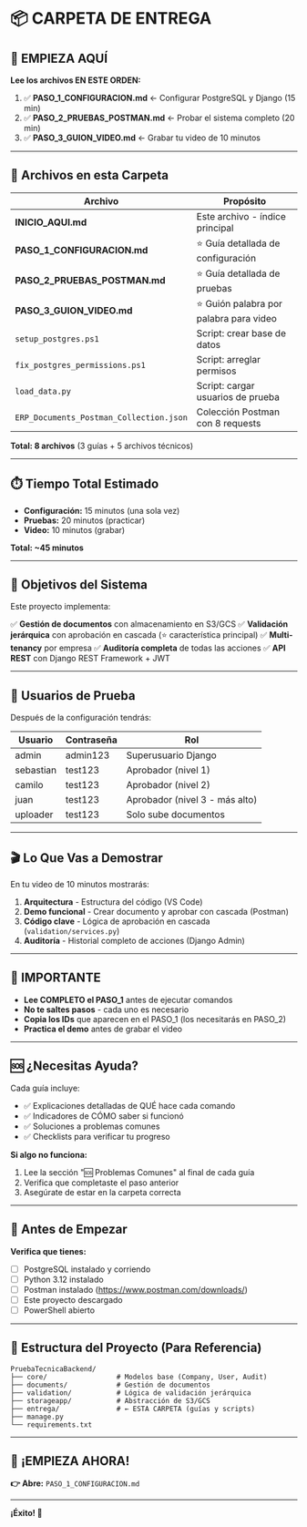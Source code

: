 # 📦 CARPETA DE ENTREGA

## 🎯 EMPIEZA AQUÍ

**Lee los archivos EN ESTE ORDEN:**

1. ✅ **PASO_1_CONFIGURACION.md** ← Configurar PostgreSQL y Django (15 min)
2. ✅ **PASO_2_PRUEBAS_POSTMAN.md** ← Probar el sistema completo (20 min)
3. ✅ **PASO_3_GUION_VIDEO.md** ← Grabar tu video de 10 minutos

---

## 📂 Archivos en esta Carpeta

| Archivo | Propósito |
|---------|-----------|
| **INICIO_AQUI.md** | Este archivo - índice principal |
| **PASO_1_CONFIGURACION.md** | ⭐ Guía detallada de configuración |
| **PASO_2_PRUEBAS_POSTMAN.md** | ⭐ Guía detallada de pruebas |
| **PASO_3_GUION_VIDEO.md** | ⭐ Guión palabra por palabra para video |
| `setup_postgres.ps1` | Script: crear base de datos |
| `fix_postgres_permissions.ps1` | Script: arreglar permisos |
| `load_data.py` | Script: cargar usuarios de prueba |
| `ERP_Documents_Postman_Collection.json` | Colección Postman con 8 requests |

**Total: 8 archivos** (3 guías + 5 archivos técnicos)

---

## ⏱️ Tiempo Total Estimado

- **Configuración:** 15 minutos (una sola vez)
- **Pruebas:** 20 minutos (practicar)
- **Video:** 10 minutos (grabar)

**Total: ~45 minutos**

---

## 🎯 Objetivos del Sistema

Este proyecto implementa:

✅ **Gestión de documentos** con almacenamiento en S3/GCS
✅ **Validación jerárquica** con aprobación en cascada (⭐ característica principal)
✅ **Multi-tenancy** por empresa
✅ **Auditoría completa** de todas las acciones
✅ **API REST** con Django REST Framework + JWT

---

## 🔑 Usuarios de Prueba

Después de la configuración tendrás:

| Usuario | Contraseña | Rol |
|---------|-----------|-----|
| admin | admin123 | Superusuario Django |
| sebastian | test123 | Aprobador (nivel 1) |
| camilo | test123 | Aprobador (nivel 2) |
| juan | test123 | Aprobador (nivel 3 - más alto) |
| uploader | test123 | Solo sube documentos |

---

## 🎬 Lo Que Vas a Demostrar

En tu video de 10 minutos mostrarás:

1. **Arquitectura** - Estructura del código (VS Code)
2. **Demo funcional** - Crear documento y aprobar con cascada (Postman)
3. **Código clave** - Lógica de aprobación en cascada (`validation/services.py`)
4. **Auditoría** - Historial completo de acciones (Django Admin)

---

## 🚨 IMPORTANTE

- **Lee COMPLETO el PASO_1** antes de ejecutar comandos
- **No te saltes pasos** - cada uno es necesario
- **Copia los IDs** que aparecen en el PASO_1 (los necesitarás en PASO_2)
- **Practica el demo** antes de grabar el video

---

## 🆘 ¿Necesitas Ayuda?

Cada guía incluye:
- ✅ Explicaciones detalladas de QUÉ hace cada comando
- ✅ Indicadores de CÓMO saber si funcionó
- ✅ Soluciones a problemas comunes
- ✅ Checklists para verificar tu progreso

**Si algo no funciona:**
1. Lee la sección "🆘 Problemas Comunes" al final de cada guía
2. Verifica que completaste el paso anterior
3. Asegúrate de estar en la carpeta correcta

---

## 📝 Antes de Empezar

**Verifica que tienes:**

- [ ] PostgreSQL instalado y corriendo
- [ ] Python 3.12 instalado
- [ ] Postman instalado (https://www.postman.com/downloads/)
- [ ] Este proyecto descargado
- [ ] PowerShell abierto

---

## 🎯 Estructura del Proyecto (Para Referencia)

```
PruebaTecnicaBackend/
├── core/                 # Modelos base (Company, User, Audit)
├── documents/            # Gestión de documentos
├── validation/           # Lógica de validación jerárquica
├── storageapp/           # Abstracción de S3/GCS
├── entrega/              # ← ESTA CARPETA (guías y scripts)
├── manage.py
└── requirements.txt
```

---

## 🚀 ¡EMPIEZA AHORA!

**👉 Abre:** `PASO_1_CONFIGURACION.md`

---

**¡Éxito! 🎉**
